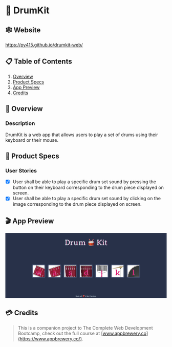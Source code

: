 # 🥁 DrumKit
## 🕸 Website

https://py415.github.io/drumkit-web/

## 📋 Table of Contents
1. [Overview](#-Overview)
2. [Product Specs](#-Product-Specs)
3. [App Preview](#-App-Preview)
4. [Credits](#-Credits)

## 👀 Overview
### Description

DrumKit is a web app that allows users to play a set of drums using their keyboard or their mouse.

## 📕 Product Specs
### User Stories

- [x] User shall be able to play a specific drum set sound by pressing the button on their keyboard corresponding to the drum piece displayed on screen.
- [x] User shall be able to play a specific drum set sound by clicking on the image corresponding to the drum piece displayed on screen.

## 🎬 App Preview

<img src="https://raw.githubusercontent.com/py415/app-resources/master/Mockups/web/compressed/4.%20drumkit-full-screen.png">

## 💳 Credits

> This is a companion project to The Complete Web Development Bootcamp, check out the full course at [www.appbrewery.co](https://www.appbrewery.co/).
